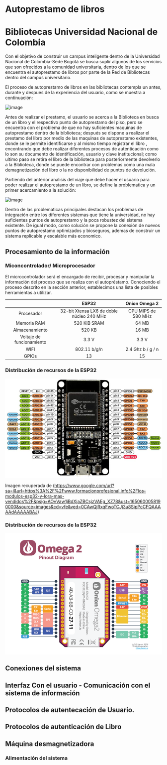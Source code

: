 # Autoprestamo de libros
# Bibliotecas Universidad Nacional de Colombia
Con el objetivo de construir un campus inteligente dentro de la Universidad Nacional de Colombia-Sede Bogotá se busca suplir algunos de los servicios que son ofrecidos a la comunidad universitaria, dentro de los que se encuentra el autoprestamo de libros por parte de la Red de Bibliotecas dentro del campus universitario.

El proceso de autoprestamo de libros en las bibliotecas contempla un antes, durante y despues de la experiencia del usuario, como se muestra a continuación:

![image](https://user-images.githubusercontent.com/70990883/164366780-317ffe7e-db18-4e8a-b064-e36025364265.png)

Antes de realizar el prestamo, el usuario se acerca a la Biblioteca en busca de un libro y el respectivo punto de autoprestamo del piso, pero se encuentra con el problema de que no hay suficientes maquinas de autoprestamo dentro de la biblioteca; después se dispone a realizar el prestamo del libro por medio de las maquinas de autoprestamo existentes, donde se le permite identificarse y al mismo tiempo registrar el libro , encontrando que debe realizar diferentes procesos de autenticación como lo son su documento de identificación, usuario y clave institucional; como ultimo paso se retira el libro de la biblioteca para posteriormente devolverlo a la Biblioteca, donde se puede encontrar con problemas como una mala demagnetización del libro o la no disponibilidad de puntos de devolución.

Partiendo del anterior analisis del viaje que debe hacer el usuario para poder realizar el autoprestamo de un libro, se define la problematica y un primer acercamiento a la solución:

![image](https://user-images.githubusercontent.com/70990883/164368591-d57464b9-8dc5-4ffd-865a-16199c7248fe.png)

Dentro de las problematicas principales destacan los problemas de integración entre los diferentes sistemas que tiene la universidad, no hay suficientes puntos de autoprestamo y la poca robustez del sistema existente. De igual modo, como solución se propone la conexión de nuevos puntos de autoprestamo optimizados y bioseguros, ademas de construir un sistema replicable y escalable más economico.


## Procesamiento de la información
### Miconcontrolador/ Microprocesador

El microcontrolador será el encargado de recibir, procesar y manipular la información del proceso que se realiza con el autopréstamo. Conociendo el proceso descrito en la sección anterior, establecimos una lista de posibles herramientas a utilizar.  

|  | ESP32 | Onion Omega 2 |
| :---:         |     :---:      |          :---: |
| Procesador   |  32-bit Xtensa LX6 de doble núcleo 240 MHz    | CPU MIPS de 580 MHz   |
| Memoria RAM     | 520 KiB SRAM     |64 MB     |
| Almacenamiento    | 	520 KB     | 16 MB      |
| Voltaje de funcionamiento     | 3.3 V      | 3.3 V     |
| WIFI     | 802.11 b/g/n      | 2.4 Ghz  b / g / n     |
| GPIOs     | 13       | 15     |

### Distribución de recursos de la ESP32

![image](https://github.com/dfigueroa11/bibliotecas_autoprestamo_UNAL/blob/main/images/ESP32.jpg)

Imagen recuperada de (https://www.google.com/url?sa=i&url=https%3A%2F%2Fwww.formacionprofesional.info%2Flos-modulos-esp32-y-lora-mas-vendidos%2F&psig=AOvVaw1jBdXjaZBCsjzVAEg_XZ78&ust=1650600058190000&source=images&cd=vfe&ved=0CAwQjRxqFwoTCJj3u8SipPcCFQAAAAAdAAAAABAJ)

### Distribución de recursos de la ESP32

![image](https://github.com/dfigueroa11/bibliotecas_autoprestamo_UNAL/blob/main/images/Omega2.png)

## Conexiones del sistema

## Interfaz Con el usuario - Comunicación con el sistema de información

## Protocolos de autentecación de Usuario.

## Protocolos de autenticación de Libro 

## Máquina desmagnetizadora

### Alimentación del sistema
